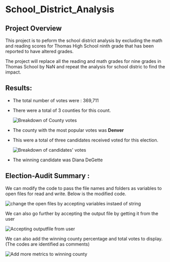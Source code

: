 # School_District_Analysis

## Project Overview

This project is to peform the school district analysis by excluding the math and reading scores for Thomas High School ninth grade that has been reported to have altered grades.

The project will replace all the reading and math grades for nine grades in Thomas School by NaN and repeat the analysis for school distric to find the impact. 


## Results:

- The total number of votes were : 369,711
- There were a total of 3 counties for this count. 

    ![Breakdown of County votes](Resources/County_votes.png) 
  
- The county with the most popular votes was **Denver**
- This were a total of three candidates received voted for this election.

    ![Breakdown of candidates' votes](Resources/Candidate_votes.png)
    
- The winning candidate was Diana DeGette

## Election-Audit Summary :

We can modify the code to pass the file names and folders as variables to open files for read and write.
Below is the modified code.

![change the open files by accepting variables instaed of string](Resources/modifying_code_files.png)

We can also go further by accepting the output file by getting it from the user

![Accepting outputfile from user](Resources/modifying_code_outputfile.png)

We can also add the winning county percentage and total votes to display.(The codes are identified as comments)

![Add more metrics to winning county](Resources/modifying_code_winning_couty.png)
